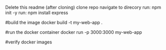 Delete this readme (after cloning)
clone repo
navigate to direcory
run:  npm init -y
run: npm install express

#build the image
docker build -t my-web-app .

#run the docker container
docker run -p 3000:3000 my-web-app

#verify
docker images

